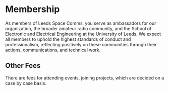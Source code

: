 # Membership
As members of Leeds Space Comms, you serve as ambassadors for our organization, the broader amateur radio community, and the School of Electronic and Electrical Engineering at the University of Leeds. We expect all members to uphold the highest standards of conduct and professionalism, reflecting positively on these communities through their actions, communications, and technical work.

## Other Fees
There are fees for attending events, joining projects, which are decided on a case by case basis.
